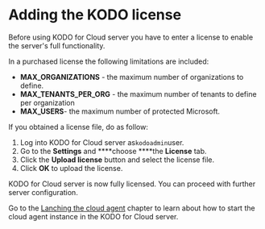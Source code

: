 # Adding the KODO license

Before using KODO for Cloud server you have to enter a license to enable the server's full functionality.  

In a purchased license the following limitations are included:

* **MAX\_ORGANIZATIONS** - the maximum number of organizations to define.
* **MAX\_TENANTS\_PER\_ORG** - the maximum number of tenants to define per organization
* **MAX\_USERS**- the maximum number of protected Microsoft.

If you obtained a license file, do as follow:

1. Log into KODO for Cloud server as`kodoadmin`user.
2. Go to the **Settings** and ****choose ****the **License** tab.
3. Click the **Upload license** button and select the license file.
4. Click **OK** to upload the license.

KODO for Cloud server is now fully licensed. You can proceed with further server configuration.

Go to the [Lanching the cloud agent](launching-cloud-agent.md) chapter to learn about how to start the cloud agent instance in the KODO for Cloud server.





